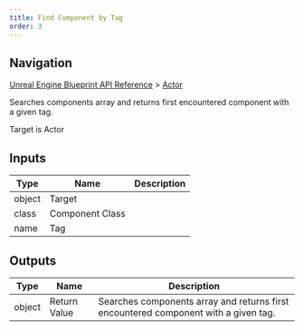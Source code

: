 ```yaml
---
title: Find Component by Tag
order: 3
---
```

## Navigation

[Unreal Engine Blueprint API Reference](https://dev.epicgames.com/documentation/en-us/unreal-engine/BlueprintAPI) > [Actor](https://dev.epicgames.com/documentation/en-us/unreal-engine/BlueprintAPI/Actor)

Searches components array and returns first encountered component with a given tag.

Target is Actor

## Inputs

| Type | Name | Description |
| --- | --- | --- |
| object | Target |  |
| class | Component Class |  |
| name | Tag |  |

## Outputs

| Type | Name | Description |
| --- | --- | --- |
| object | Return Value | Searches components array and returns first encountered component with a given tag. |
